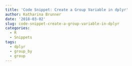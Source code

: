 ```yaml
---
title: 'Code Snippet: Create a Group Variable in dplyr'
author: Katharina Brunner
date: '2018-03-02'
slug: code-snippet-create-a-group-variable-in-dplyr
categories:
  - R
  - Snippets
tags:
  - dplyr
  - group_by
  - group
---
```


